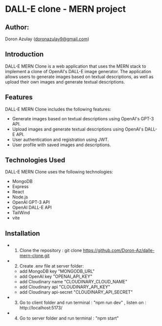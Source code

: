 # DALL-E clone - MERN project

## Author:

Doron Azulay (doronazulay9@gmail.com)

## Introduction

DALL-E MERN Clone is a web application that uses the MERN stack to implement a clone of OpenAI's DALL-E image generator. The application allows users to generate images based on textual descriptions, as well as upload their own images and generate textual descriptions.

## Features

DALL-E MERN Clone includes the following features:

- Generate images based on textual descriptions using OpenAI's GPT-3 API.
- Upload images and generate textual descriptions using OpenAI's DALL-E API.
- User authentication and registration using JWT.
- User profile with saved images and descriptions.

## Technologies Used

DALL-E MERN Clone uses the following technologies:

- MongoDB
- Express
- React
- Node.js
- OpenAI GPT-3 API
- OpenAI DALL-E API
- TailWind
- vite

## Installation

- 1. Clone the repository : git clone https://github.com/Doron-Az/dalle-mern-clone.git
- 2. Create .env file at server folder:
  - add MongoDB key "MONGODB_URL"
  - add OpenAI key "OPENAI_API_KEY"
  - add Cloudinary name "CLOUDINARY_CLOUD_NAME"
  - add Cloudinary api "CLOUDINARY_API_KEY"
  - add Cloudinary api-secret "CLOUDINARY_API_SECRET"
- 3. Go to client folder and run terminal : "npm run dev" , listen on : http://localhost:5173/
- 4. Go to server folder and run terminal : "npm start"
